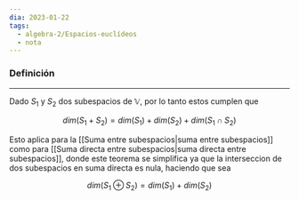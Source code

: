 ```yaml
---
dia: 2023-01-22
tags:
  - algebra-2/Espacios-euclídeos
  - nota
---
```

### Definición
---
Dado $S_1$ y $S_2$ dos subespacios de $\mathbb{V}$, por lo tanto estos cumplen que 

$$ dim(S_1 + S_2) = dim(S_1) + dim(S_2) + dim(S_1 \cap S_2) $$

Esto aplica para la [[Suma entre subespacios|suma entre subespacios]] como para [[Suma directa entre subespacios|suma directa entre subespacios]], donde este teorema se simplifica ya que la interseccion de dos subespacios en suma directa es nula, haciendo que sea 

$$ dim(S_1 \oplus S_2) = dim(S_1) + dim(S_2) $$